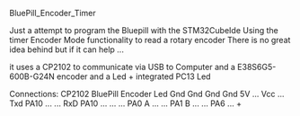 BluePill_Encoder_Timer

Just a attempt to program the Bluepill with the STM32CubeIde
Using the timer Encoder Mode functionality to read a rotary encoder
There is no great idea behind but if it can help ...

it uses a CP2102 to communicate via USB to Computer and a E38S6G5-600B-G24N encoder and a Led + integrated PC13 Led

Connections:
CP2102    BluePill    Encoder   Led
Gnd       Gnd         Gnd       Gnd
5V        ...         Vcc       ...
Txd       PA10        ...       ...
RxD       PA10        ...       ...
...       PA0         A         ...
...       PA1         B         ...
...       PA6         ...       +
